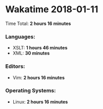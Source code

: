 # Wakatime 2018-01-11

Time Total: **2 hours 16 minutes**

### Languages:
- XSLT: **1 hours 46 minutes** 
- XML: **30 minutes** 

### Editors:
- Vim: **2 hours 16 minutes** 

### Operating Systems:
- Linux: **2 hours 16 minutes** 

